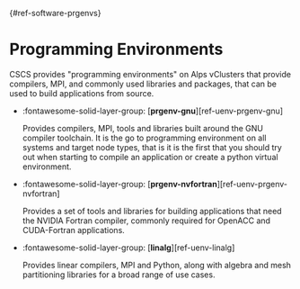 [](){#ref-software-prgenvs}
# Programming Environments

CSCS provides "programming environments" on Alps vClusters that provide compilers, MPI, and commonly used libraries and packages, that can be used to build applications from source.

<div class="grid cards" markdown>

-   :fontawesome-solid-layer-group: [__prgenv-gnu__][ref-uenv-prgenv-gnu]

    Provides compilers, MPI, tools and libraries built around the GNU compiler toolchain.
    It is the go to programming environment on all systems and target node types, that is it is the first that you should try out when starting to compile an application or create a python virtual environment.

-   :fontawesome-solid-layer-group: [__prgenv-nvfortran__][ref-uenv-prgenv-nvfortran]

    Provides a set of tools and libraries for building applications that need the NVIDIA Fortran compiler, commonly required for OpenACC and CUDA-Fortran applications.

-   :fontawesome-solid-layer-group: [__linalg__][ref-uenv-linalg]

    Provides linear compilers, MPI and Python, along with algebra and mesh partitioning libraries for a broad range of use cases.

</div>

